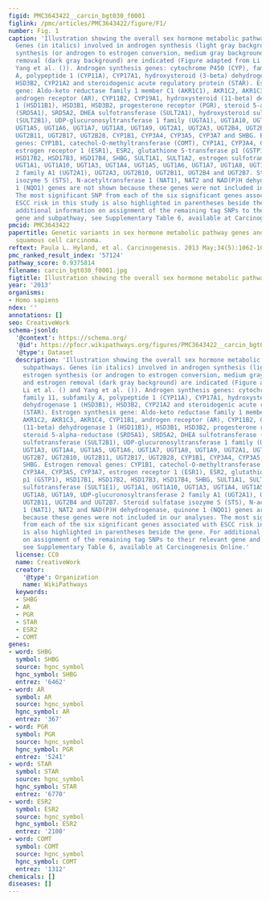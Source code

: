 ```yaml
---
figid: PMC3643422__carcin_bgt030_f0001
figlink: /pmc/articles/PMC3643422/figure/F1/
number: Fig. 1
caption: 'Illustration showing the overall sex hormone metabolic pathway and subpathways.
  Genes (in italics) involved in androgen synthesis (light gray background), estrogen
  synthesis (or androgen to estrogen conversion, medium gray background) and estrogen
  removal (dark gray background) are indicated (Figure adapted from Li et al. () and
  Yang et al. ()). Androgen synthesis genes: cytochrome P450 (CYP), family 11, subfamily
  A, polypeptide 1 (CYP11A), CYP17A1, hydroxysteroid (3-beta) dehydrogenase 1 (HSD3B1),
  HSD3B2, CYP21A2 and steroidogenic acute regulatory protein (STAR). Estrogen synthesis
  gene: Aldo-keto reductase family 1 member C1 (AKR1C1), AKR1C2, AKR1C3, AKR1C4, CYP11B1,
  androgen receptor (AR), CYP11B2, CYP19A1, hydroxysteroid (11-beta) dehydrogenase
  1 (HSD11B1), HSD3B1, HSD3B2, progesterone receptor (PGR), steroid 5-alpha-reductase
  (SRD5A1), SRD5A2, DHEA sulfotransferase (SULT2A1), hydroxysteroid sulfotransferase
  (SULT2B1), UDP-glucuronosyltransferase 1 family (UGTA1), UGT1A10, UGT1A3, UGT1A4,
  UGT1A5, UGT1A6, UGT1A7, UGT1A8, UGT1A9, UGT2A1, UGT2A3, UGT2B4, UGT2B7, UGT2B10,
  UGT2B11, UGT2B17, UGT2B28, CYP1B1, CYP3A4, CYP3A5, CYP3A7 and SHBG. Estrogen removal
  genes: CYP1B1, catechol-O-methyltransferase (COMT), CYP1A1, CYP3A4, CYP3A5, CYP3A7,
  estrogen receptor 1 (ESR1), ESR2, glutathione S-transferase p1 (GSTP1), HSD17B1,
  HSD17B2, HSD17B3, HSD17B4, SHBG, SULT1A1, SULT1A2, estrogen sulfotransferase (SULT1E1),
  UGT1A1, UGT1A10, UGT1A3, UGT1A4, UGT1A5, UGT1A6, UGT1A7, UGT1A8, UGT1A9, UDP-glucuronosyltransferase
  2 family A1 (UGT2A1), UGT2A3, UGT2B10, UGT2B11, UGT2B4 and UGT2B7. Steroid sulfatase
  isozyme S (STS), N-acetyltransferase 1 (NAT1), NAT2 and NAD(P)H dehydrogenase, quinone
  1 (NQO1) genes are not shown because these genes were not included in our analyses.
  The most significant SNP from each of the six significant genes associated with
  ESCC risk in this study is also highlighted in parentheses beside the gene. For
  additional information on assignment of the remaining tag SNPs to their relevant
  gene and subpathway, see Supplementary Table 6, available at Carcinogenesis Online.'
pmcid: PMC3643422
papertitle: Genetic variants in sex hormone metabolic pathway genes and risk of esophageal
  squamous cell carcinoma.
reftext: Paula L. Hyland, et al. Carcinogenesis. 2013 May;34(5):1062-1068.
pmc_ranked_result_index: '57124'
pathway_score: 0.9375814
filename: carcin_bgt030_f0001.jpg
figtitle: Illustration showing the overall sex hormone metabolic pathway and subpathways
year: '2013'
organisms:
- Homo sapiens
ndex: ''
annotations: []
seo: CreativeWork
schema-jsonld:
  '@context': https://schema.org/
  '@id': https://pfocr.wikipathways.org/figures/PMC3643422__carcin_bgt030_f0001.html
  '@type': Dataset
  description: 'Illustration showing the overall sex hormone metabolic pathway and
    subpathways. Genes (in italics) involved in androgen synthesis (light gray background),
    estrogen synthesis (or androgen to estrogen conversion, medium gray background)
    and estrogen removal (dark gray background) are indicated (Figure adapted from
    Li et al. () and Yang et al. ()). Androgen synthesis genes: cytochrome P450 (CYP),
    family 11, subfamily A, polypeptide 1 (CYP11A), CYP17A1, hydroxysteroid (3-beta)
    dehydrogenase 1 (HSD3B1), HSD3B2, CYP21A2 and steroidogenic acute regulatory protein
    (STAR). Estrogen synthesis gene: Aldo-keto reductase family 1 member C1 (AKR1C1),
    AKR1C2, AKR1C3, AKR1C4, CYP11B1, androgen receptor (AR), CYP11B2, CYP19A1, hydroxysteroid
    (11-beta) dehydrogenase 1 (HSD11B1), HSD3B1, HSD3B2, progesterone receptor (PGR),
    steroid 5-alpha-reductase (SRD5A1), SRD5A2, DHEA sulfotransferase (SULT2A1), hydroxysteroid
    sulfotransferase (SULT2B1), UDP-glucuronosyltransferase 1 family (UGTA1), UGT1A10,
    UGT1A3, UGT1A4, UGT1A5, UGT1A6, UGT1A7, UGT1A8, UGT1A9, UGT2A1, UGT2A3, UGT2B4,
    UGT2B7, UGT2B10, UGT2B11, UGT2B17, UGT2B28, CYP1B1, CYP3A4, CYP3A5, CYP3A7 and
    SHBG. Estrogen removal genes: CYP1B1, catechol-O-methyltransferase (COMT), CYP1A1,
    CYP3A4, CYP3A5, CYP3A7, estrogen receptor 1 (ESR1), ESR2, glutathione S-transferase
    p1 (GSTP1), HSD17B1, HSD17B2, HSD17B3, HSD17B4, SHBG, SULT1A1, SULT1A2, estrogen
    sulfotransferase (SULT1E1), UGT1A1, UGT1A10, UGT1A3, UGT1A4, UGT1A5, UGT1A6, UGT1A7,
    UGT1A8, UGT1A9, UDP-glucuronosyltransferase 2 family A1 (UGT2A1), UGT2A3, UGT2B10,
    UGT2B11, UGT2B4 and UGT2B7. Steroid sulfatase isozyme S (STS), N-acetyltransferase
    1 (NAT1), NAT2 and NAD(P)H dehydrogenase, quinone 1 (NQO1) genes are not shown
    because these genes were not included in our analyses. The most significant SNP
    from each of the six significant genes associated with ESCC risk in this study
    is also highlighted in parentheses beside the gene. For additional information
    on assignment of the remaining tag SNPs to their relevant gene and subpathway,
    see Supplementary Table 6, available at Carcinogenesis Online.'
  license: CC0
  name: CreativeWork
  creator:
    '@type': Organization
    name: WikiPathways
  keywords:
  - SHBG
  - AR
  - PGR
  - STAR
  - ESR2
  - COMT
genes:
- word: SHBG
  symbol: SHBG
  source: hgnc_symbol
  hgnc_symbol: SHBG
  entrez: '6462'
- word: AR
  symbol: AR
  source: hgnc_symbol
  hgnc_symbol: AR
  entrez: '367'
- word: PGR
  symbol: PGR
  source: hgnc_symbol
  hgnc_symbol: PGR
  entrez: '5241'
- word: STAR
  symbol: STAR
  source: hgnc_symbol
  hgnc_symbol: STAR
  entrez: '6770'
- word: ESR2
  symbol: ESR2
  source: hgnc_symbol
  hgnc_symbol: ESR2
  entrez: '2100'
- word: COMT
  symbol: COMT
  source: hgnc_symbol
  hgnc_symbol: COMT
  entrez: '1312'
chemicals: []
diseases: []
---
```

